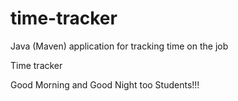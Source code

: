# time-tracker
Java (Maven) application for tracking time on the job

Time tracker

Good Morning and Good Night too Students!!!
